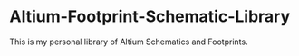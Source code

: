 # Altium-Footprint-Schematic-Library

This is my personal library of Altium Schematics and Footprints.
